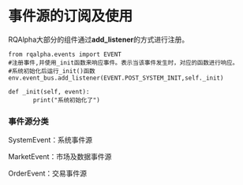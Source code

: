 # 事件源的订阅及使用

RQAlpha大部分的组件通过**add\_listener**的方式进行注册。

```
from rqalpha.events import EVENT
#注册事件,并使用_init函数来响应事件。表示当该事件发生时，对应的函数进行响应。
#系统初始化后运行_init()函数
env.event_bus.add_listener(EVENT.POST_SYSTEM_INIT,self._init)
```

```
def _init(self, event):
       print("系统初始化了")
```

### 事件源分类

SystemEvent：系统事件源

MarketEvent：市场及数据事件源

OrderEvent：交易事件源

